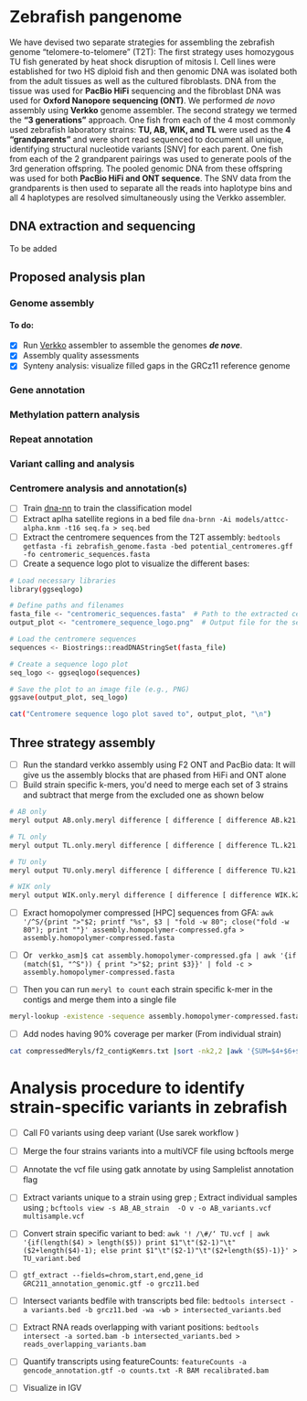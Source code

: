 # Zebrafish pangenome
We have devised two separate strategies for assembling the zebrafish genome “telomere-to-telomere” (T2T): The first strategy uses homozygous TU fish generated by heat shock disruption of mitosis I. Cell lines were established for two HS diploid fish and then genomic DNA was isolated both from the adult tissues as well as the cultured fibroblasts. DNA from the tissue was used for **PacBio HiFi** sequencing and the fibroblast DNA was used for **Oxford Nanopore sequencing (ONT)**. We performed *de novo* assembly using **Verkko** genome assembler. The second strategy we termed the **“3 generations”** approach. One fish from each of the 4 most commonly used zebrafish laboratory strains: **TU, AB, WIK, and TL** were used as the **4 “grandparents”** and were short read sequenced to document all unique, identifying structural nucleotide variants [SNV] for each parent. One fish from each of the 2 grandparent pairings was used to generate pools of the 3rd generation offspring. The pooled genomic DNA from these offspring was used for both **PacBio HiFi and ONT sequence**. The SNV data from the grandparents is then used to separate all the reads into haplotype bins and all 4 haplotypes are resolved simultaneously using the Verkko assembler.

## DNA extraction and sequencing
To be added

## Proposed analysis plan
### Genome assembly
#### To do:
- [x] Run [Verkko](https://github.com/marbl/verkko) assembler to assemble the genomes **_de nove_**.  
- [x] Assembly quality assessments
- [x] Synteny analysis: visualize filled gaps in the GRCz11 reference genome

### Gene annotation

### Methylation pattern analysis

### Repeat annotation

### Variant calling and analysis

### Centromere analysis and annotation(s)
- [ ] Train [dna-nn](https://github.com/Jokendo-collab/dna-nn) to train the classification model
- [ ] Extract aplha satellite regions in a bed file `dna-brnn -Ai models/attcc-alpha.knm -t16 seq.fa > seq.bed`
- [ ] Extract the centromere sequences from the T2T assembly: `bedtools getfasta -fi zebrafish_genome.fasta -bed potential_centromeres.gff -fo centromeric_sequences.fasta`
- [ ] Create a sequence logo plot to visualize the different bases:
```bash
# Load necessary libraries
library(ggseqlogo)

# Define paths and filenames
fasta_file <- "centromeric_sequences.fasta"  # Path to the extracted centromere sequences in FASTA format
output_plot <- "centromere_sequence_logo.png"  # Output file for the sequence logo plot

# Load the centromere sequences
sequences <- Biostrings::readDNAStringSet(fasta_file)

# Create a sequence logo plot
seq_logo <- ggseqlogo(sequences)

# Save the plot to an image file (e.g., PNG)
ggsave(output_plot, seq_logo)

cat("Centromere sequence logo plot saved to", output_plot, "\n")

```

## Three strategy assembly
- [ ] Run the standard verkko assembly using F2 ONT and PacBio data: It will give us the assembly blocks that are phased from HiFi and ONT alone
- [ ] Build strain specific k-mers, you'd need to merge each set of 3 strains and subtract that merge from the excluded one as shown below
```bash
# AB only
meryl output AB.only.meryl difference [ difference [ difference AB.k21.meryl TL.k21.meryl ] TU.k21.meryl ] WIK.k21.meryl

# TL only
meryl output TL.only.meryl difference [ difference [ difference TL.k21.meryl AB.k21.meryl ] TU.k21.meryl ] WIK.k21.meryl

# TU only
meryl output TU.only.meryl difference [ difference [ difference TU.k21.meryl WIK.k21.meryl ] AB.k21.meryl ] TL.k21.meryl

# WIK only
meryl output WIK.only.meryl difference [ difference [ difference WIK.k21.meryl TU.k21.meryl ] AB.k21.meryl ] TL.k21.meryl

```      
- [ ] Exract homopolymer compressed [HPC] sequences from GFA: `awk '/^S/{print ">"$2; printf "%s", $3 | "fold -w 80"; close("fold -w 80"); print ""}' assembly.homopolymer-compressed.gfa > assembly.homopolymer-compressed.fasta`

- [ ] Or ` verkko_asm]$ cat assembly.homopolymer-compressed.gfa | awk '{if (match($1, "^S")) { print ">"$2; print $3}}' | fold -c > assembly.homopolymer-compressed.fasta`
- [ ] Then you can run `meryl to count` each strain specific k-mer in the contigs and merge them into a single file
```bash
meryl-lookup -existence -sequence assembly.homopolymer-compressed.fasta -mers AB.only.meryl TU.only.meryl  TL.only.meryl  WIK.only.meryl -o f2_contigKemrs.txt
```
- [ ] Add nodes having 90% coverage per marker (From individual strain)
```bash
cat compressedMeryls/f2_contigKemrs.txt |sort -nk2,2 |awk '{SUM=$4+$6+$8+$10; tag=$4":"$6":"$8":"$10; if (SUM == 0) {NAME="UNKNOWN"; color="#AAAAAA";} else if ($4/SUM > 0.9) {NAME="AB"; color="#d7191c";} else if ($6/SUM > 0.9) {NAME="TU"; color="fdae61"; } else if ($8/SUM>0.9) {NAME="TL"; color="#abdda4"; } else if ($10/SUM>0.9) { NAME="WIK"; color="#2b83ba"; } else { NAME="MIXED"; color="#FFFF00"; } print $1"\t"$2"\t"NAME"\t"color"\t"tag; }' >> compressedMeryls/f2_contigKemrs.bandage.csv
```

# Analysis procedure to identify strain-specific variants in zebrafish 
- [ ] Call F0 variants using deep variant (Use sarek workflow )
- [ ] Merge the four strains variants into a multiVCF file using bcftools merge 
- [ ] Annotate the vcf file using gatk annotate by using Samplelist annotation flag
- [ ] Extract variants unique to a strain using grep ; Extract individual samples using ; `bcftools view -s AB_AB_strain  -O v -o AB_variants.vcf multisample.vcf`
- [ ] Convert strain specific variant to bed: `awk '! /\#/‘ TU.vcf | awk '{if(length($4) > length($5)) print $1"\t"($2-1)"\t"($2+length($4)-1); else print $1"\t"($2-1)"\t"($2+length($5)-1)}' > TU_variant.bed`
- [ ] `gtf_extract --fields=chrom,start,end,gene_id GRC211_annotation_genomic.gtf -o grcz11.bed`
- [ ] Intersect variants bedfile with transcripts bed file: `bedtools intersect -a variants.bed -b grcz11.bed -wa -wb > intersected_variants.bed`
- [ ] Extract RNA reads overlapping with variant positions:  `bedtools intersect -a sorted.bam -b intersected_variants.bed > reads_overlapping_variants.bam`
- [ ] Quantify transcripts using featureCounts: `featureCounts -a gencode_annotation.gtf -o counts.txt -R BAM recalibrated.bam`
- [ ] Visualize in IGV

